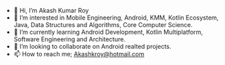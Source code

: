 - 👋 Hi, I’m Akash Kumar Roy
- 👀 I’m interested in Mobile Engineering, Android, KMM, Kotlin Ecosystem, Java, Data Structures and Algorithms, Core Computer Science.
- 🌱 I’m currently learning Android Development, Kotlin Multiplatform, Software Engineering and Architecture.
- 💞️ I’m looking to collaborate on Android realted projects.
- 📫 How to reach me; Akashkroy@hotmail.com

<!---
Akashkroy69/Akashkroy69 is a ✨ special ✨ repository because its `README.md` (this file) appears on your GitHub profile.
You can click the Preview link to take a look at your changes.
--->
